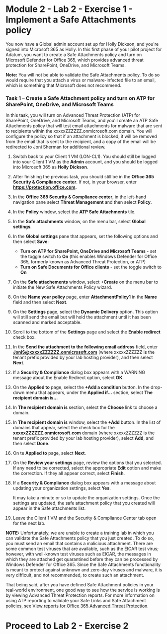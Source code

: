 # Module 2 - Lab 2 - Exercise 1 - Implement a Safe Attachments policy 

You now have a Global admin account set up for Holly Dickson, and you're signed into Microsoft 365 as Holly. In this first phase of your pilot project for Adatum, you want to create a Safe Attachments policy and turn on Microsoft Defender for Office 365, which provides advanced threat protection for SharePoint, OneDrive, and Microsoft Teams.

**Note:** You will not be able to validate the Safe Attachments policy. To do so would require that you attach a virus or malware-infected file to an email, which is something that Microsoft does not recommend.

### Task 1 – Create a Safe Attachment policy and turn on ATP for SharePoint, OneDrive, and Microsoft Teams

In this task, you will turn on Advanced Threat Protection (ATP) for SharePoint, OneDrive, and Microsoft Teams, and you'll create an ATP Safe Attachments policy that will test email attachments for malware that are sent to recipients within the xxxxxZZZZZZ.onmicrosoft.com domain. You will configure the policy so that if an attachment is blocked, it will be removed from the email that is sent to the recipient, and a copy of the email will be redirected to Joni Sherman for additional review.

1. Switch back to your Client 1 VM (LON-CL1). You should still be logged into your Client 1 VM as the **Admin** account, and you should be logged into Microsoft 365 as **Holly Dickson**.

2. After finishing the previous task, you should still be in the **Office 365 Security &amp; Compliance center**. If not, in your browser, enter **https://protection.office.com.**

3. In the **Office 365 Security &amp; Compliance center**, in the left-hand navigation pane select **Threat Management** and then select **Policy**.

4. In the **Policy** window, select the **ATP Safe Attachments** tile.

5. In the **Safe attachments** window, on the menu bar, select **Global settings**.

6. In the **Global settings** pane that appears, set the following options and then select **Save**:

    - **Turn on ATP for SharePoint, OneDrive and Microsoft Teams** - set the toggle switch to **On** (this enables Windows Defender for Office 365, formerly known as Advanced Threat Protection, or ATP)
    - **Turn on Safe Documents for Office clients** - set the toggle switch to **On**

7. On the **Safe attachements** window, select **+Create** on the menu bar to initiate the New Safe Attachments Policy wizard.

8. On the **Name your policy** page, enter **AttachmentPolicy1** in the **Name** field and then select **Next**.

9. On the **Settings** page, select the **Dynamic Delivery** option. This option will still send the email but will hold the attachment until it has been scanned and marked acceptable.

10. Scroll to the bottom of the **Settings** page and select the **Enable redirect** check box. 

11. In the **Send the attachment to the following email address** field, enter **JoniS@xxxxxZZZZZZ.onmicrosoft.com** (where xxxxxZZZZZZ is the tenant prefix provided by your lab hosting provider), and then select **Next**.

12. If a **Security & Compliance** dialog box appears with a WARNING message about the Enable Redirect option, select **OK**.

13. On the **Applied to** page, select the **+Add a condition** button. In the drop-down menu that appears, under the **Applied if...** section, select **The recipient domain is...**

14. In **The recipient domain is** section, select the **Choose** link to choose a domain. 

15. In **The recipient domain is** window, select the **+Add** button. In the list of domains that appear, select the check box for the **xxxxxZZZZZZ.onmicrosoft.com** domain (where xxxxxZZZZZZ is the tenant prefix provided by your lab hosting provider), select **Add**, and then select **Done**.

16. On te **Applied to** page, select **Next**.

17. On the **Review your settings** page, review the options that you selected. If any need to be corrected, select the appropriate **Edit** option and make the correction. If they all appear correct, select **Finish**.

18. If a **Security & Compliance** dialog box appears with a message about updating your organization settings, select **Yes**.

      It may take a minute or so to update the organization settings. Once the settings are updated, the safe attachment policy that you created will appear in the Safe attachments list. 

17. Leave the Client 1 VM and the Security &amp; Compliance Center tab open for the next lab.

**NOTE:** Unfortunately, we are unable to create a training lab in which you can validate the Safe Attachments policy that you just created. To do so, you must send an email that contains a malicious attachment. There are some common test viruses that are available, such as the EICAR test virus; however, with well-known test viruses such as EICAR, the messages in which they are attached get quarantined before they can be processed by Windows Defender for Office 365. Since the Safe Attachments functionality is meant to protect against unknown and zero-day viruses and malware, it is very difficult, and not recommended, to create such an attachment.

That being said, after you have defined Safe Attachment policies in your real-world environment, one good way to see how the service is working is by viewing Advanced Threat Protection reports. For more information on using ATP reporting to validate your Safe Links and Safe Attachment policies, see [View reports for Office 365 Advanced Threat Protection](https://docs.microsoft.com/en-us/office365/securitycompliance/view-reports-for-atp).


# Proceed to Lab 2 - Exercise 2

